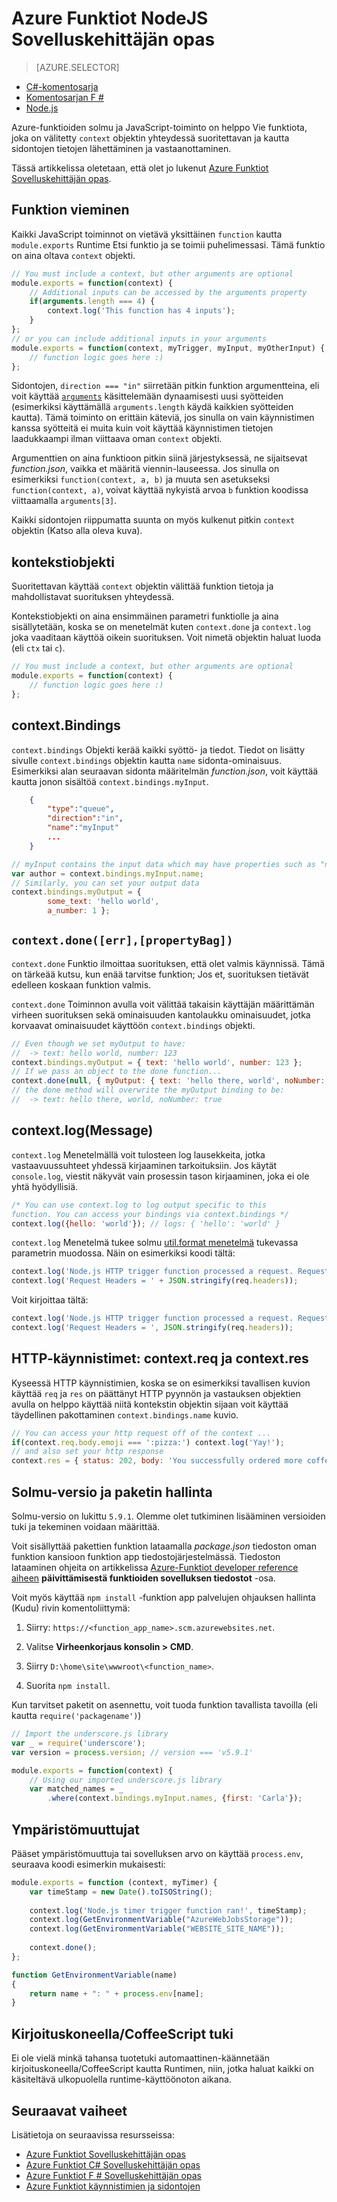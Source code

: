 <properties
    pageTitle="Azure Funktiot NodeJS Sovelluskehittäjän opas | Microsoft Azure"
    description="Voit tehdä Azure-funktioiden käyttäminen NodeJS osaavat."
    services="functions"
    documentationCenter="na"
    authors="christopheranderson"
    manager="erikre"
    editor=""
    tags=""
    keywords="Azure Funktiot, funktioiden, käsittely, webhooks, dynaaminen suorittaminen, serverless arkkitehtuuri"/>

<tags
    ms.service="functions"
    ms.devlang="nodejs"
    ms.topic="reference"
    ms.tgt_pltfrm="multiple"
    ms.workload="na"
    ms.date="05/13/2016"
    ms.author="chrande"/>

# <a name="azure-functions-nodejs-developer-reference"></a>Azure Funktiot NodeJS Sovelluskehittäjän opas

> [AZURE.SELECTOR]
- [C#-komentosarja](../articles/azure-functions/functions-reference-csharp.md)
- [Komentosarjan F #](../articles/azure-functions/functions-reference-fsharp.md)
- [Node.js](../articles/azure-functions/functions-reference-node.md)

Azure-funktioiden solmu ja JavaScript-toiminto on helppo Vie funktiota, joka on välitetty `context` objektin yhteydessä suoritettavan ja kautta sidontojen tietojen lähettäminen ja vastaanottaminen.

Tässä artikkelissa oletetaan, että olet jo lukenut [Azure Funktiot Sovelluskehittäjän opas](functions-reference.md).

## <a name="exporting-a-function"></a>Funktion vieminen

Kaikki JavaScript toiminnot on vietävä yksittäinen `function` kautta `module.exports` Runtime Etsi funktio ja se toimii puhelimessasi. Tämä funktio on aina oltava `context` objekti.

```javascript
// You must include a context, but other arguments are optional
module.exports = function(context) {
    // Additional inputs can be accessed by the arguments property
    if(arguments.length === 4) {
        context.log('This function has 4 inputs');
    }
};
// or you can include additional inputs in your arguments
module.exports = function(context, myTrigger, myInput, myOtherInput) {
    // function logic goes here :)
};
```

Sidontojen, `direction === "in"` siirretään pitkin funktion argumentteina, eli voit käyttää [`arguments`](https://msdn.microsoft.com/library/87dw3w1k.aspx) käsittelemään dynaamisesti uusi syötteiden (esimerkiksi käyttämällä `arguments.length` käydä kaikkien syötteiden kautta). Tämä toiminto on erittäin käteviä, jos sinulla on vain käynnistimen kanssa syötteitä ei muita kuin voit käyttää käynnistimen tietojen laadukkaampi ilman viittaava oman `context` objekti.

Argumenttien on aina funktioon pitkin siinä järjestyksessä, ne sijaitsevat *function.json*, vaikka et määritä viennin-lauseessa. Jos sinulla on esimerkiksi `function(context, a, b)` ja muuta sen asetukseksi `function(context, a)`, voivat käyttää nykyistä arvoa `b` funktion koodissa viittaamalla `arguments[3]`.

Kaikki sidontojen riippumatta suunta on myös kulkenut pitkin `context` objektin (Katso alla oleva kuva). 

## <a name="context-object"></a>kontekstiobjekti

Suoritettavan käyttää `context` objektin välittää funktion tietoja ja mahdollistavat suorituksen yhteydessä.

Kontekstiobjekti on aina ensimmäinen parametri funktiolle ja aina sisällytetään, koska se on menetelmät kuten `context.done` ja `context.log` joka vaaditaan käyttöä oikein suorituksen. Voit nimetä objektin haluat luoda (eli `ctx` tai `c`).

```javascript
// You must include a context, but other arguments are optional
module.exports = function(context) {
    // function logic goes here :)
};
```

## <a name="contextbindings"></a>context.Bindings

`context.bindings` Objekti kerää kaikki syöttö- ja tiedot. Tiedot on lisätty sivulle `context.bindings` objektin kautta `name` sidonta-ominaisuus. Esimerkiksi alan seuraavan sidonta määritelmän *function.json*, voit käyttää kautta jonon sisältöä `context.bindings.myInput`. 

```json
    {
        "type":"queue",
        "direction":"in",
        "name":"myInput"
        ...
    }
```

```javascript
// myInput contains the input data which may have properties such as "name"
var author = context.bindings.myInput.name;
// Similarly, you can set your output data
context.bindings.myOutput = { 
        some_text: 'hello world', 
        a_number: 1 };
```

## `context.done([err],[propertyBag])`

`context.done` Funktio ilmoittaa suorituksen, että olet valmis käynnissä. Tämä on tärkeää kutsu, kun enää tarvitse funktion; Jos et, suorituksen tietävät edelleen koskaan funktion valmis. 

`context.done` Toiminnon avulla voit välittää takaisin käyttäjän määrittämän virheen suorituksen sekä ominaisuuden kantolaukku ominaisuudet, jotka korvaavat ominaisuudet käyttöön `context.bindings` objekti.

```javascript
// Even though we set myOutput to have:
//  -> text: hello world, number: 123
context.bindings.myOutput = { text: 'hello world', number: 123 };
// If we pass an object to the done function...
context.done(null, { myOutput: { text: 'hello there, world', noNumber: true }});
// the done method will overwrite the myOutput binding to be: 
//  -> text: hello there, world, noNumber: true
```

## <a name="contextlogmessage"></a>context.log(Message)

`context.log` Menetelmällä voit tulosteen log lausekkeita, jotka vastaavuussuhteet yhdessä kirjaaminen tarkoituksiin. Jos käytät `console.log`, viestit näkyvät vain prosessin tason kirjaaminen, joka ei ole yhtä hyödyllisiä.

```javascript
/* You can use context.log to log output specific to this 
function. You can access your bindings via context.bindings */
context.log({hello: 'world'}); // logs: { 'hello': 'world' } 
```

`context.log` Menetelmä tukee solmu [util.format menetelmä](https://nodejs.org/api/util.html#util_util_format_format) tukevassa parametrin muodossa. Näin on esimerkiksi koodi tältä:

```javascript
context.log('Node.js HTTP trigger function processed a request. RequestUri=' + req.originalUrl);
context.log('Request Headers = ' + JSON.stringify(req.headers));
```

Voit kirjoittaa tältä:

```javascript
context.log('Node.js HTTP trigger function processed a request. RequestUri=%s', req.originalUrl);
context.log('Request Headers = ', JSON.stringify(req.headers));
```

## <a name="http-triggers-contextreq-and-contextres"></a>HTTP-käynnistimet: context.req ja context.res

Kyseessä HTTP käynnistimien, koska se on esimerkiksi tavallisen kuvion käyttää `req` ja `res` on päättänyt HTTP pyynnön ja vastauksen objektien avulla on helppo käyttää niitä kontekstin objektin sijaan voit käyttää täydellinen pakottaminen `context.bindings.name` kuvio.

```javascript
// You can access your http request off of the context ...
if(context.req.body.emoji === ':pizza:') context.log('Yay!');
// and also set your http response
context.res = { status: 202, body: 'You successfully ordered more coffee!' };   
```

## <a name="node-version--package-management"></a>Solmu-versio ja paketin hallinta

Solmu-versio on lukittu `5.9.1`. Olemme olet tutkiminen lisääminen versioiden tuki ja tekeminen voidaan määrittää.

Voit sisällyttää pakettien funktion lataamalla *package.json* tiedoston oman funktion kansioon funktion app tiedostojärjestelmässä. Tiedoston lataaminen ohjeita on artikkelissa [Azure-Funktiot developer reference aiheen](functions-reference.md#fileupdate) **päivittämisestä funktioiden sovelluksen tiedostot** -osa. 

Voit myös käyttää `npm install` -funktion app palvelujen ohjauksen hallinta (Kudu) rivin komentoliittymä:

1. Siirry: `https://<function_app_name>.scm.azurewebsites.net`.

2. Valitse **Virheenkorjaus konsolin > CMD**.

3. Siirry `D:\home\site\wwwroot\<function_name>`.

4. Suorita `npm install`.

Kun tarvitset paketit on asennettu, voit tuoda funktion tavallista tavoilla (eli kautta `require('packagename')`)

```javascript
// Import the underscore.js library
var _ = require('underscore');
var version = process.version; // version === 'v5.9.1'

module.exports = function(context) {
    // Using our imported underscore.js library
    var matched_names = _
        .where(context.bindings.myInput.names, {first: 'Carla'});
```

## <a name="environment-variables"></a>Ympäristömuuttujat

Pääset ympäristömuuttuja tai sovelluksen arvo on käyttää `process.env`, seuraava koodi esimerkin mukaisesti:

```javascript
module.exports = function (context, myTimer) {
    var timeStamp = new Date().toISOString();
    
    context.log('Node.js timer trigger function ran!', timeStamp);   
    context.log(GetEnvironmentVariable("AzureWebJobsStorage"));
    context.log(GetEnvironmentVariable("WEBSITE_SITE_NAME"));
    
    context.done();
};

function GetEnvironmentVariable(name)
{
    return name + ": " + process.env[name];
}
```

## <a name="typescriptcoffeescript-support"></a>Kirjoituskoneella/CoffeeScript tuki

Ei ole vielä minkä tahansa tuotetuki automaattinen-käännetään kirjoituskoneella/CoffeeScript kautta Runtimen, niin, jotka haluat kaikki on käsiteltävä ulkopuolella runtime-käyttöönoton aikana. 

## <a name="next-steps"></a>Seuraavat vaiheet

Lisätietoja on seuraavissa resursseissa:

* [Azure Funktiot Sovelluskehittäjän opas](functions-reference.md)
* [Azure Funktiot C# Sovelluskehittäjän opas](functions-reference-csharp.md)
* [Azure Funktiot F # Sovelluskehittäjän opas](functions-reference-fsharp.md)
* [Azure Funktiot käynnistimien ja sidontojen](functions-triggers-bindings.md)
